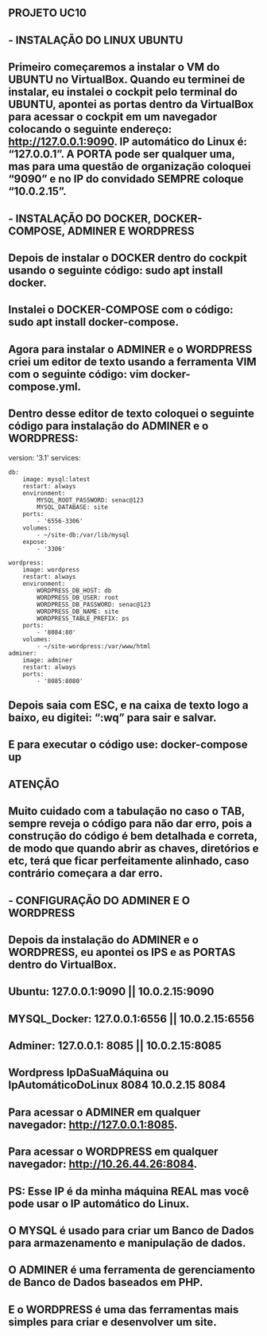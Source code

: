 ## PROJETO UC10

## - INSTALAÇÃO DO LINUX UBUNTU

## Primeiro começaremos a instalar o VM do UBUNTU no VirtualBox. Quando eu terminei de instalar, eu instalei o cockpit pelo terminal do UBUNTU, apontei as portas dentro da VirtualBox para acessar o cockpit em um navegador colocando o seguinte endereço: http://127.0.0.1:9090. IP automático do Linux é: “127.0.0.1”. A PORTA pode ser qualquer uma, mas para uma questão de organização coloquei “9090” e no IP do convidado SEMPRE coloque “10.0.2.15”.

## - INSTALAÇÃO DO DOCKER, DOCKER-COMPOSE, ADMINER E WORDPRESS

## Depois de instalar o DOCKER dentro do cockpit usando o seguinte código: sudo apt install docker.
## Instalei o DOCKER-COMPOSE com o código: sudo apt install docker-compose.
## Agora para instalar o ADMINER e o WORDPRESS criei um editor de texto usando a ferramenta VIM com o seguinte código: vim docker-compose.yml.
## Dentro desse editor de texto coloquei o seguinte código para instalação do ADMINER e o WORDPRESS:


version: '3.1'
services: 
    
    db:
        image: mysql:latest
        restart: always
        environment:
            MYSQL_ROOT_PASSWORD: senac@123
            MYSQL_DATABASE: site
        ports:
            - '6556-3306'
        volumes:
            - ~/site-db:/var/lib/mysql
        expose: 
            - '3306'
            
    wordpress:
        image: wordpress
        restart: always
        environment:
            WORDPRESS_DB_HOST: db
            WORDPRESS_DB_USER: root
            WORDPRESS_DB_PASSWORD: senac@123
            WORDPRESS_DB_NAME: site
            WORDPRESS_TABLE_PREFIX: ps
        ports:
            - '8084:80'
        volumes:
            - ~/site-wordpress:/var/www/html
    adminer:
        image: adminer
        restart: always
        ports:
            - '8085:8080'

## Depois saia com ESC, e na caixa de texto logo a baixo, eu digitei: “:wq” para sair e salvar.
## E para executar o código use: docker-compose up

## ATENÇÃO
## Muito cuidado com a tabulação no caso o TAB, sempre reveja o código para não dar erro, pois a construção do código é bem detalhada e correta, de modo que quando abrir as chaves, diretórios e etc, terá que ficar perfeitamente alinhado, caso contrário começara a dar erro.


## - CONFIGURAÇÃO DO ADMINER E O WORDPRESS

## Depois da instalação do ADMINER e o WORDPRESS, eu apontei os IPS e as PORTAS dentro do VirtualBox.


## Ubuntu: 127.0.0.1:9090 || 10.0.2.15:9090
## MYSQL_Docker: 127.0.0.1:6556 || 10.0.2.15:6556
## Adminer: 127.0.0.1: 8085 || 10.0.2.15:8085
## Wordpress	IpDaSuaMáquina ou IpAutomáticoDoLinux	8084	10.0.2.15	8084

## Para acessar o ADMINER em qualquer navegador: http://127.0.0.1:8085.

## Para acessar o WORDPRESS em qualquer navegador: http://10.26.44.26:8084.
## PS: Esse IP é da minha máquina REAL mas você pode usar o IP automático do Linux.


## O MYSQL é usado para criar um Banco de Dados para armazenamento e manipulação de dados.

## O ADMINER é uma ferramenta de gerenciamento de Banco de Dados baseados em PHP.

## E o WORDPRESS é uma das ferramentas mais simples para criar e desenvolver um site.


